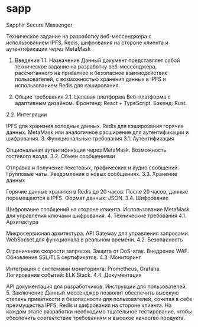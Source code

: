 # sapp
Sapphir Secure Massenger


Техническое задание на разработку веб-мессенджера с использованием IPFS, Redis, шифрования на стороне клиента и аутентификации через MetaMask

1. Введение
1.1. Назначение
Данный документ представляет собой техническое задание на разработку веб-мессенджера, рассчитанного на приватное и безопасное взаимодействие пользователей, с возможностью хранения данных в IPFS и использованием Redis для кэширования.

2. Общие требования
2.1. Целевая платформа
Веб-платформа с адаптивным дизайном. Фронтенд: React + TypeScript. Бэкенд: Rust.

2.2. Интеграции

IPFS для хранения холодных данных.
Redis для кэширования горячих данных.
MetaMask или аналогичное расширение для аутентификации и шифрования.
3. Функциональные требования
3.1. Аутентификация

Опциональная аутентификация через MetaMask.
Возможность гостевого входа.
3.2. Обмен сообщениями

Отправка и получение текстовых, графических и аудио сообщений.
Групповые чаты.
Уведомления о новых сообщениях.
3.3. Хранение данных

Горячие данные хранятся в Redis до 20 часов.
После 20 часов, данные перемещаются в IPFS.
Формат данных: JSON.
3.4. Шифрование

Шифрование сообщений на стороне клиента.
Использование MetaMask для управления ключами шифрования.
4. Технические требования
4.1. Архитектура

Микросервисная архитектура.
API Gateway для управления запросами.
WebSocket для функционала в реальном времени.
4.2. Безопасность

Ограничение скорости запросов.
Защита от DoS-атак.
Внедрение WAF.
Обновление SSL/TLS сертификатов.
4.3. Мониторинг

Интеграция с системами мониторинга: Prometheus, Grafana.
Логирование событий: ELK Stack.
4.4. Документация

API документация для разработчиков.
Инструкции для пользователей.
5. Заключение
Данный мессенджер позволит обеспечить высокую степень приватности и безопасности для пользователей, сочетая в себе преимущества IPFS, Redis и шифрования на стороне клиента. На каждом этапе разработки необходимо тщательное тестирование, чтобы обеспечить соответствие требованиям и высокое качество продукта.
